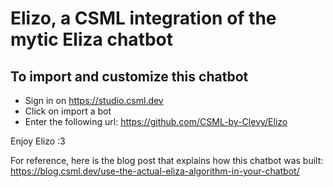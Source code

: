 # Elizo, a CSML integration of the mytic Eliza chatbot

## To import and customize this chatbot
- Sign in on https://studio.csml.dev
- Click on import a bot
- Enter the following url: https://github.com/CSML-by-Clevy/Elizo


Enjoy Elizo :3

For reference, here is the blog post that explains how this chatbot was built: https://blog.csml.dev/use-the-actual-eliza-algorithm-in-your-chatbot/
